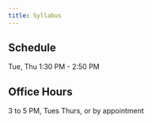 ```yaml
---
title: Syllabus
---
```




## Schedule

Tue, Thu 1:30 PM - 2:50 PM 


## Office Hours

3 to 5 PM, Tues Thurs, or by appointment
